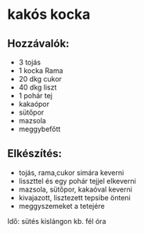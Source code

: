 # kakós kocka

## Hozzávalók:
* 3 tojás
* 1 kocka Rama
* 20 dkg cukor
* 40 dkg liszt
* 1 pohár tej
* kakaópor
* sütőpor
* mazsola
* meggybefőtt

## Elkészítés:
* tojás, rama,cukor simára keverni
* lisszttel és egy pohár tejjel elkeverni
* mazsola, sütőpor, kakaóval keverni
* kivajazott, lisztezett tepsibe önteni
* meggyszemeket a tetejére

Idő: sütés kislángon kb. fél óra
